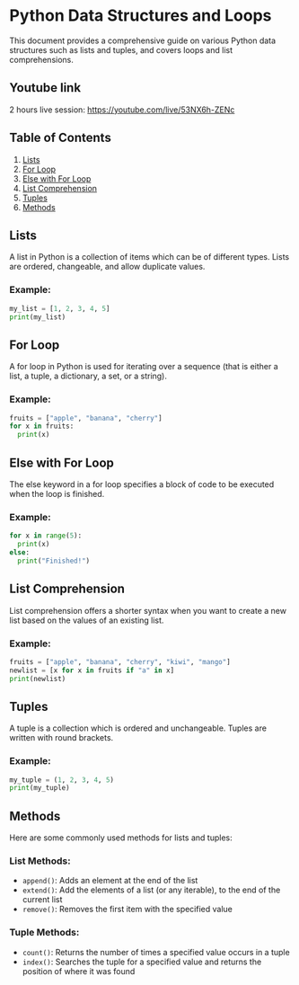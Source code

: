 # Python Data Structures and Loops

This document provides a comprehensive guide on various Python data structures such as lists and tuples, and covers loops and list comprehensions.

## Youtube link 
2 hours live session: https://youtube.com/live/53NX6h-ZENc

## Table of Contents
1. [Lists](#lists)
2. [For Loop](#for-loop)
3. [Else with For Loop](#else-with-for-loop)
4. [List Comprehension](#list-comprehension)
5. [Tuples](#tuples)
6. [Methods](#methods)

## Lists
A list in Python is a collection of items which can be of different types. Lists are ordered, changeable, and allow duplicate values.

### Example:
```python
my_list = [1, 2, 3, 4, 5]
print(my_list)
```

## For Loop
A for loop in Python is used for iterating over a sequence (that is either a list, a tuple, a dictionary, a set, or a string).

### Example:
```python
fruits = ["apple", "banana", "cherry"]
for x in fruits:
  print(x)
```

## Else with For Loop
The else keyword in a for loop specifies a block of code to be executed when the loop is finished.

### Example:
```python
for x in range(5):
  print(x)
else:
  print("Finished!")
```

## List Comprehension
List comprehension offers a shorter syntax when you want to create a new list based on the values of an existing list.

### Example:
```python
fruits = ["apple", "banana", "cherry", "kiwi", "mango"]
newlist = [x for x in fruits if "a" in x]
print(newlist)
```

## Tuples
A tuple is a collection which is ordered and unchangeable. Tuples are written with round brackets.

### Example:
```python
my_tuple = (1, 2, 3, 4, 5)
print(my_tuple)
```

## Methods
Here are some commonly used methods for lists and tuples:

### List Methods:
- `append()`: Adds an element at the end of the list
- `extend()`: Add the elements of a list (or any iterable), to the end of the current list
- `remove()`: Removes the first item with the specified value

### Tuple Methods:
- `count()`: Returns the number of times a specified value occurs in a tuple
- `index()`: Searches the tuple for a specified value and returns the position of where it was found
